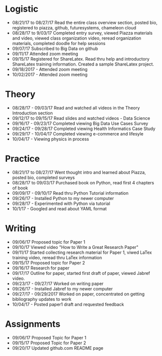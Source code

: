 
# Logistic

* 08/21/17 to 08/27/17 Read the entire class overview section, posted bio, registered to piazza, github, futuresystems, chameleon cloud
* 08/28/17 to 9/03/17 Completed entry survey, viewed Piazza materials and video, viewed class organization video, reread organization materials, completed doodle for help sessions
* 09/07/17 Subscribed to Big Data on github
* 09/11/17 Attended zoom meeting
* 09/15/17 Registered for ShareLatex. Read thru help and introductory ShareLatex training information. Created a sample ShareLatex project. 
* 09/18/2017 - Attended zoom meeting
* 10/02/2017 - Attended zoom meeting


# Theory

* 08/28/17 - 09/03/17 Read and watched all videos in the Theory Introduction section
* 09/12/17 to 09/15/17 Read slides and watched videos - Data Science 
* 09/16/17 - 09/23/17 Completed viewing Big Data Use Cases Survey
* 09/24/17 - 09/28/17 Completed viewing Health Informatics Case Study
* 09/29/17 - 10/04/17 Completed viewing e-commerce and lifesyle
* 10/04/17 -  Viewing physics in process

# Practice

* 08/21/17 to 08/27/17  Went thought intro and learned about Piazza, posted bio, completed surveys
* 08/28/17 to 09/03/17  Purchased book on Python, read first 4 chapters of book
* 09/09/17 - 09/10/17   Read thru Python Tutorial information
* 09/26/17 - Installed Python to my newer computer
* 09/28/17 - Experimented with Python via tutorial
* 10/1/17 - Googled and read about YAML format


# Writing

* 09/06/17 Proposed topic for Paper 1
* 09/10/17 Viewed video "How to Write a Great Research Paper"
* 09/11/17 Started collecting research material for Paper 1, viwed LaTex training video, reread thru LaTex information 
* 09/15/17 Proposed topic for Paper 2
* 09/16/17 Research for paper
* 09/17/17 Outline for paper, started first draft of paper, viewed Jabref video. 
* 09/23/17 - 09/27/17 Worked on writing paper
* 09/26/17 - Installed Jabref to my newer computer
* 09/27/17 - 09/29/2017 Worked on paper, concentrated on getting bibliography updates to work
* 10/04/17 - Posted paper1 draft and requested feedback
# Assignments

* 09/06/17 Proposed Topic for Paper 1
* 09/15/17 Proposed Topic for Paper 2
* 09/20/17 Updated github.com README page


